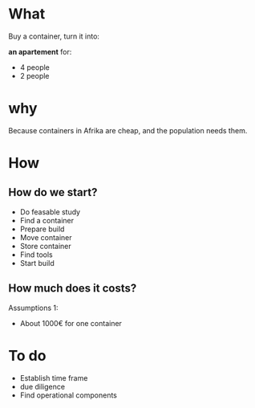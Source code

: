 # What

Buy a container, turn it into:

**an apartement** for:

 * 4 people
 * 2 people


# why

Because containers in Afrika are cheap, and the population needs them.

# How

## How do we start?

- Do feasable study
- Find a container
- Prepare build
- Move container
- Store container
- Find tools
- Start build

## How much does it costs?

Assumptions 1:

* About 1000€ for one container


# To do

* Establish time frame
* due diligence
* Find operational components